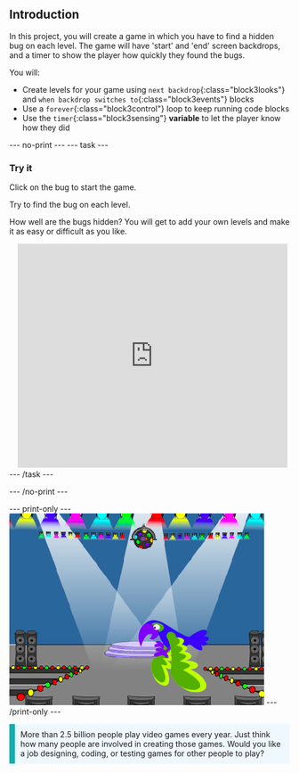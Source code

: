 ## Introduction

In this project, you will create a game in which you have to find a hidden bug on each level. The game will have 'start' and 'end' screen backdrops, and a timer to show the player how quickly they found the bugs.

You will:
+ Create levels for your game using `next backdrop`{:class="block3looks"} and `when backdrop switches to`{:class="block3events"} blocks
+ Use a `forever`{:class="block3control"} loop to keep running code blocks
+ Use the `timer`{:class="block3sensing"} **variable** to let the player know how they did

--- no-print --- --- task ---
### Try it
<div style="display: flex; flex-wrap: wrap">
<div style="flex-basis: 200px; flex-grow: 1">  
Click on the bug to start the game.

Try to find the bug on each level.

How well are the bugs hidden? You will get to add your own levels and make it as easy or difficult as you like.

</div>
<div class="scratch-preview" style="margin-left: 15px;">
  <iframe allowtransparency="true" width="485" height="402" src="https://scratch.mit.edu/projects/embed/486719939/?autostart=false" frameborder="0"></iframe>
</div>
</div>
--- /task ---

--- /no-print ---

--- print-only --- ![The completed project.](images/showcase_static.png) --- /print-only ---

<p style="border-left: solid; border-width:10px; border-color: #0faeb0; background-color: aliceblue; padding: 10px;">
More than 2.5 billion people play video games every year. Just think how many people are involved in creating those games. Would you like a job designing, coding, or testing games for other people to play? 
</p>
